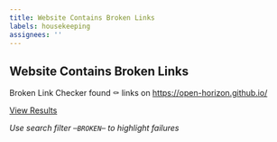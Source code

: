 ```yaml
---
title: Website Contains Broken Links
labels: housekeeping
assignees: ''
---
```


## Website Contains Broken Links

Broken Link Checker found :coffin: links on https://open-horizon.github.io/

[View Results](https://github.com/HarshalRathore/Hello-World/runs/3708007792?check_suite_focus=true)

_Use search filter `─BROKEN─` to highlight failures_
